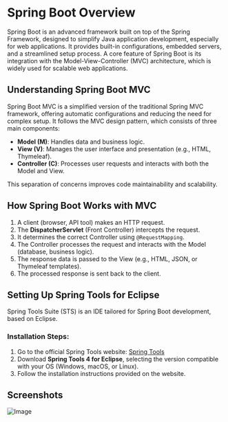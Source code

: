 # Spring Boot Overview
Spring Boot is an advanced framework built on top of the Spring Framework, designed to simplify Java application development, especially for web applications. It provides built-in configurations, embedded servers, and a streamlined setup process. A core feature of Spring Boot is its integration with the Model-View-Controller (MVC) architecture, which is widely used for scalable web applications.

## Understanding Spring Boot MVC
Spring Boot MVC is a simplified version of the traditional Spring MVC framework, offering automatic configurations and reducing the need for complex setup. It follows the MVC design pattern, which consists of three main components:

- **Model (M)**: Handles data and business logic.
- **View (V)**: Manages the user interface and presentation (e.g., HTML, Thymeleaf).
- **Controller (C)**: Processes user requests and interacts with both the Model and View.

This separation of concerns improves code maintainability and scalability.

## How Spring Boot Works with MVC
1. A client (browser, API tool) makes an HTTP request.
2. The **DispatcherServlet** (Front Controller) intercepts the request.
3. It determines the correct Controller using `@RequestMapping`.
4. The Controller processes the request and interacts with the Model (database, business logic).
5. The response data is passed to the View (e.g., HTML, JSON, or Thymeleaf templates).
6. The processed response is sent back to the client.

## Setting Up Spring Tools for Eclipse
Spring Tools Suite (STS) is an IDE tailored for Spring Boot development, based on Eclipse.

### Installation Steps:
1. Go to the official Spring Tools website: [Spring Tools](https://spring.io/tools)
2. Download **Spring Tools 4 for Eclipse**, selecting the version compatible with your OS (Windows, macOS, or Linux).
3. Follow the installation instructions provided on the website.

## Screenshots

![Image](https://github.com/user-attachments/assets/a67abdcd-7b55-4992-85bf-434d60a519d5)
